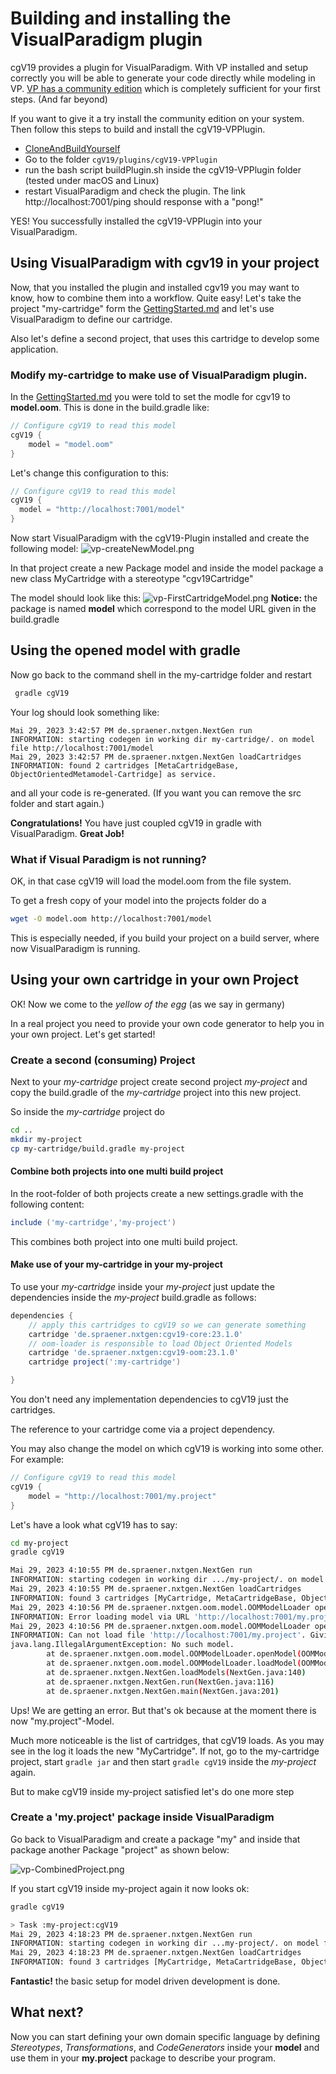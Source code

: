 # Building and installing the VisualParadigm plugin

cgV19 provides a plugin for VisualParadigm. With VP installed and setup correctly you
will be able to generate your code directly while  modeling in VP. [VP has a community
edition](https://www.visual-paradigm.com/download/community.jsp) which is completely
sufficient for your first steps. (And far beyond)

If you want to give it a try install the community edition on your system. Then follow
this steps to build and install the cgV19-VPPlugin.

* [CloneAndBuildYourself](CloneAndBuildYourself.md)
* Go to the folder `cgV19/plugins/cgV19-VPPlugin`
* run the bash script buildPlugin.sh inside the cgV19-VPPlugin folder (tested under macOS and Linux)
* restart VisualParadigm and check the plugin. The link http://localhost:7001/ping should
  response with a "pong!"

YES! You successfully installed the cgV19-VPPlugin into your VisualParadigm.

## Using VisualParadigm with cgv19 in your project

Now, that you installed the plugin and installed cgv19 you may want
to know, how to combine them into a workflow. Quite easy! Let's take
the project "my-cartridge" form the [GettingStarted.md](GettingStarted.md)
and let's use VisualParadigm to define our cartridge. 

Also let's define a second project, that uses this cartridge to develop
some application.

### Modify my-cartridge to make use of VisualParadigm plugin.

In the [GettingStarted.md](GettingStarted.md) you were told to 
set the modle for cgv19 to __model.oom__. This is done in the 
build.gradle like:

```groovy
// Configure cgV19 to read this model
cgV19 {
    model = "model.oom"
}
```
Let's change this configuration to this:
```groovy
// Configure cgV19 to read this model
cgV19 {
  model = "http://localhost:7001/model"
}
```
Now start VisualParadigm with the cgV19-Plugin installed and create
the following model:
![vp-createNewModel.png](images/vp-createNewModel.png)

In that project create a new Package model and inside the model package
a new class MyCartridge with a stereotype "cgv19Cartridge"

The model should look like this:
![vp-FirstCartridgeModel.png](images/vp-FirstCartridgeModel.png)
__Notice:__ the package is named __model__ which correspond
to the model URL given in the build.gradle

## Using the opened model with gradle

Now go back to the command shell in the my-cartridge folder and restart
```bash
 gradle cgV19
```
Your log should look something like:

```log
Mai 29, 2023 3:42:57 PM de.spraener.nxtgen.NextGen run
INFORMATION: starting codegen in working dir my-cartridge/. on model file http://localhost:7001/model
Mai 29, 2023 3:42:57 PM de.spraener.nxtgen.NextGen loadCartridges
INFORMATION: found 2 cartridges [MetaCartridgeBase, ObjectOrientedMetamodel-Cartridge] as service.
```
and all your code is re-generated. (If you want you can remove the src folder and start again.)

__Congratulations!__ You have just coupled cgV19 in gradle with VisualParadigm. __Great Job!__

### What if Visual Paradigm is not running?

OK, in that case cgV19 will load the model.oom from the file system. 

To get a fresh copy of your model into the projects folder do a 
```bash
wget -O model.oom http://localhost:7001/model
```
This is especially needed, if you build your project on a build server,
where now VisualParadigm is running.

## Using your own cartridge in your own Project
OK! Now we come to the _yellow of the egg_ (as we say in germany)

In a real project you need to provide your own code generator to help you
in your own project. Let's get started!

### Create a second (consuming) Project

Next to your _my-cartridge_ project create second project _my-project_
and copy the build.gradle of the _my-cartridge_ project into this new
project.

So inside the _my-cartridge_ project do
```bash
cd ..
mkdir my-project
cp my-cartridge/build.gradle my-project
```

#### Combine both projects into one multi build project
In the root-folder of both projects create a new settings.gradle 
with the following content:
```groovy
include ('my-cartridge','my-project')
```

This combines both project into one multi build project.

#### Make use of your my-cartridge in your my-project

To use your _my-cartridge_ inside your _my-project_ just update the
dependencies inside the _my-project_ build.gradle as follows:

```groovy 
dependencies {
    // apply this cartridges to cgV19 so we can generate something
    cartridge 'de.spraener.nxtgen:cgv19-core:23.1.0'
    // oom-loader is responsible to load Object Oriented Models
    cartridge 'de.spraener.nxtgen:cgv19-oom:23.1.0'
    cartridge project(':my-cartridge')

}
```
You don't need any implementation dependencies to cgV19 just the 
cartridges. 

The reference to your cartridge come via a project dependency.

You may also change the model on which cgV19 is working into some other.
For example:

```groovy 
// Configure cgV19 to read this model
cgV19 {
    model = "http://localhost:7001/my.project"
}
```

Let's have a look what cgV19 has to say:

```bash
cd my-project
gradle cgV19

Mai 29, 2023 4:10:55 PM de.spraener.nxtgen.NextGen run
INFORMATION: starting codegen in working dir .../my-project/. on model file http://localhost:7001/my.project
Mai 29, 2023 4:10:55 PM de.spraener.nxtgen.NextGen loadCartridges
INFORMATION: found 3 cartridges [MyCartridge, MetaCartridgeBase, ObjectOrientedMetamodel-Cartridge] as service.
Mai 29, 2023 4:10:56 PM de.spraener.nxtgen.oom.model.OOMModelLoader openModel
INFORMATION: Error loading model via URL 'http://localhost:7001/my.project'. Try to load file 'my.project.oom'.
Mai 29, 2023 4:10:56 PM de.spraener.nxtgen.oom.model.OOMModelLoader openModel
INFORMATION: Can not load file 'http://localhost:7001/my.project'. Giving up...
java.lang.IllegalArgumentException: No such model.
        at de.spraener.nxtgen.oom.model.OOMModelLoader.openModel(OOMModelLoader.java:76)
        at de.spraener.nxtgen.oom.model.OOMModelLoader.loadModel(OOMModelLoader.java:27)
        at de.spraener.nxtgen.NextGen.loadModels(NextGen.java:140)
        at de.spraener.nxtgen.NextGen.run(NextGen.java:116)
        at de.spraener.nxtgen.NextGen.main(NextGen.java:201)
```
Ups! We are getting an error. But that's ok because at the moment there
is now "my.project"-Model.

Much more noticeable is the list of cartridges, that cgV19 loads. As you
may see in the log it loads the new "MyCartridge". If not, go to the
my-cartridge project, start ```gradle jar``` and then start ```gradle cgV19```
inside the _my-project_ again.

But to make cgV19 inside my-project satisfied let's do one more step

### Create a 'my.project' package inside VisualParadigm

Go back to VisualParadigm and create a package "my" and inside that
package another Package "project" as shown below:

![vp-CombinedProject.png](images/vp-CombinedProject.png)

If you start cgV19 inside my-project again it now looks ok:

```bash
gradle cgV19

> Task :my-project:cgV19
Mai 29, 2023 4:18:23 PM de.spraener.nxtgen.NextGen run
INFORMATION: starting codegen in working dir ...my-project/. on model file http://localhost:7001/my.project
Mai 29, 2023 4:18:23 PM de.spraener.nxtgen.NextGen loadCartridges
INFORMATION: found 3 cartridges [MyCartridge, MetaCartridgeBase, ObjectOrientedMetamodel-Cartridge] as service.
```
__Fantastic!__ the basic setup for model driven development is done.

## What next?
Now you can start defining your own domain specific language by defining
_Stereotypes_, _Transformations_, and _CodeGenerators_ inside your 
__model__ and use them in your __my.project__ package to describe
your program.
